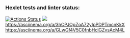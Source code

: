 ### Hexlet tests and linter status:
[![Actions Status](https://github.com/Elena171159/frontend-project-lvl1/workflows/hexlet-check/badge.svg)](https://github.com/Elena171159/frontend-project-lvl1/actions)
<a href="https://codeclimate.com/github/Elena171159/frontend-project-lvl1/maintainability"><img src="https://api.codeclimate.com/v1/badges/eee7087d1b186138b99a/maintainability" /></a>
https://asciinema.org/a/3hCPJOpZoA72yIpPDPTmcnKkX
https://asciinema.org/a/GLwGf4V5C0fnbHclGZvsAcM4L